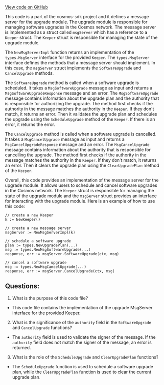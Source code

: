 [View code on GitHub](https://github.com/cosmos/cosmos-sdk/blob/main/x/upgrade/keeper/msg_server.go)

This code is a part of the cosmos-sdk project and it defines a message server for the upgrade module. The upgrade module is responsible for managing software upgrades in the Cosmos network. The message server is implemented as a struct called `msgServer` which has a reference to a `Keeper` struct. The `Keeper` struct is responsible for managing the state of the upgrade module.

The `NewMsgServerImpl` function returns an implementation of the `types.MsgServer` interface for the provided `Keeper`. The `types.MsgServer` interface defines the methods that a message server should implement. In this case, the `msgServer` struct implements the `SoftwareUpgrade` and `CancelUpgrade` methods.

The `SoftwareUpgrade` method is called when a software upgrade is scheduled. It takes a `MsgSoftwareUpgrade` message as input and returns a `MsgSoftwareUpgradeResponse` message and an error. The `MsgSoftwareUpgrade` message contains information about the upgrade plan and the authority that is responsible for authorizing the upgrade. The method first checks if the authority in the message matches the authority in the `Keeper`. If they don't match, it returns an error. Then it validates the upgrade plan and schedules the upgrade using the `ScheduleUpgrade` method of the `Keeper`. If there is an error, it returns the error.

The `CancelUpgrade` method is called when a software upgrade is cancelled. It takes a `MsgCancelUpgrade` message as input and returns a `MsgCancelUpgradeResponse` message and an error. The `MsgCancelUpgrade` message contains information about the authority that is responsible for cancelling the upgrade. The method first checks if the authority in the message matches the authority in the `Keeper`. If they don't match, it returns an error. Then it clears the upgrade plan using the `ClearUpgradePlan` method of the `Keeper`.

Overall, this code provides an implementation of the message server for the upgrade module. It allows users to schedule and cancel software upgrades in the Cosmos network. The `Keeper` struct is responsible for managing the state of the upgrade module and the `msgServer` struct provides an interface for interacting with the upgrade module. Here is an example of how to use this code:

```
// create a new Keeper
k := NewKeeper()

// create a new message server
msgServer := NewMsgServerImpl(k)

// schedule a software upgrade
plan := types.NewUpgradePlan(...)
msg := types.NewMsgSoftwareUpgrade(...)
response, err := msgServer.SoftwareUpgrade(ctx, msg)

// cancel a software upgrade
msg := types.NewMsgCancelUpgrade(...)
response, err := msgServer.CancelUpgrade(ctx, msg)
```
## Questions: 
 1. What is the purpose of this code file?
- This code file contains the implementation of the upgrade MsgServer interface for the provided Keeper.

2. What is the significance of the `authority` field in the `SoftwareUpgrade` and `CancelUpgrade` functions?
- The `authority` field is used to validate the signer of the message. If the `authority` field does not match the signer of the message, an error is returned.

3. What is the role of the `ScheduleUpgrade` and `ClearUpgradePlan` functions?
- The `ScheduleUpgrade` function is used to schedule a software upgrade plan, while the `ClearUpgradePlan` function is used to clear the current upgrade plan.